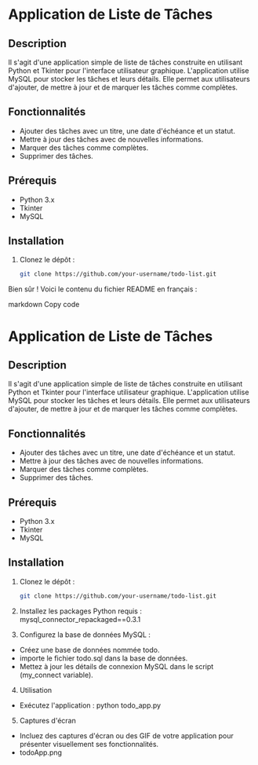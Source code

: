 # Application de Liste de Tâches

## Description

Il s'agit d'une application simple de liste de tâches construite en utilisant Python et Tkinter pour l'interface utilisateur graphique. L'application utilise MySQL pour stocker les tâches et leurs détails. Elle permet aux utilisateurs d'ajouter, de mettre à jour et de marquer les tâches comme complètes.

## Fonctionnalités

- Ajouter des tâches avec un titre, une date d'échéance et un statut.
- Mettre à jour des tâches avec de nouvelles informations.
- Marquer des tâches comme complètes.
- Supprimer des tâches.

## Prérequis

- Python 3.x
- Tkinter
- MySQL

## Installation

1. Clonez le dépôt :

   ```bash
   git clone https://github.com/your-username/todo-list.git


Bien sûr ! Voici le contenu du fichier README en français :

markdown
Copy code
# Application de Liste de Tâches

## Description

Il s'agit d'une application simple de liste de tâches construite en utilisant Python et Tkinter pour l'interface utilisateur graphique. L'application utilise MySQL pour stocker les tâches et leurs détails. Elle permet aux utilisateurs d'ajouter, de mettre à jour et de marquer les tâches comme complètes.

## Fonctionnalités

- Ajouter des tâches avec un titre, une date d'échéance et un statut.
- Mettre à jour des tâches avec de nouvelles informations.
- Marquer des tâches comme complètes.
- Supprimer des tâches.

## Prérequis

- Python 3.x
- Tkinter
- MySQL

## Installation

1. Clonez le dépôt :

   ```bash
   git clone https://github.com/your-username/todo-list.git
2. Installez les packages Python requis :
    mysql_connector_repackaged==0.3.1


3. Configurez la base de données MySQL :

 - Créez une base de données nommée todo.
 - importe le fichier todo.sql dans la base de données.
 - Mettez à jour les détails de connexion MySQL dans le script (my_connect variable).

4. Utilisation
 - Exécutez l'application : python todo_app.py


5. Captures d'écran
 - Incluez des captures d'écran ou des GIF de votre application pour présenter    visuellement ses fonctionnalités.
 - todoApp.png